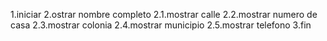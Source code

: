 1.iniciar
2.ostrar nombre completo
2.1.mostrar calle
2.2.mostrar numero de casa
2.3.mostrar colonia
2.4.mostrar municipio
2.5.mostrar telefono
3.fin
